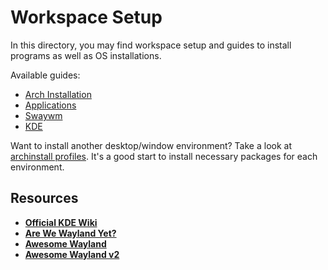 # Workspace Setup

In this directory, you may find workspace setup and guides to install programs
as well as OS installations.

Available guides:

- [Arch Installation](ARCH-INSTALLATION.md)
- [Applications](APPLICATIONS.md)
- [Swaywm](SWAYWM.md)
- [KDE](KDE.md)

Want to install another desktop/window environment? Take a look at
[archinstall profiles](https://github.com/archlinux/archinstall/tree/master/archinstall/default_profiles).
It's a good start to install necessary packages for each environment.

## Resources

- **[Official KDE Wiki](https://wiki.archlinux.org/title/KDE)**
- **[Are We Wayland Yet?](https://arewewaylandyet.com/)**
- [**Awesome Wayland**](https://github.com/natpen/awesome-wayland)
- **[Awesome Wayland v2](https://github.com/anufrievroman/awesome-wayland)**
